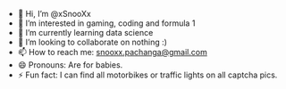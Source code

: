 - 👋 Hi, I’m @xSnooXx
- 👀 I’m interested in gaming, coding and formula 1
- 🌱 I’m currently learning data science
- 💞️ I’m looking to collaborate on nothing :) 
- 📫 How to reach me: snooxx.pachanga@gmail.com
- 😄 Pronouns: Are for babies. 
- ⚡ Fun fact: I can find all motorbikes or traffic lights on all captcha pics.

<!---
xSnooXx/xSnooXx is a ✨ special ✨ repository because its `README.md` (this file) appears on your GitHub profile.
You can click the Preview link to take a look at your changes.
--->
